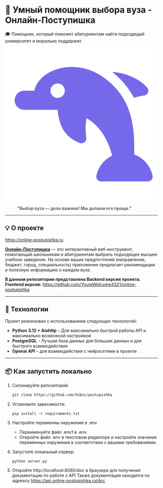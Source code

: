 # 🐬 Умный помощник выбора вуза - Онлайн-Поступишка

🎓 Помощник, который поможет абитуриентам найти подходящий университет и морально поддержит.

![Логотип](/data/dolphin.png)

> **"Выбор вуза — дело важное! Мы делаем его проще."**

---

## 💡 О проекте

https://online-postupishka.ru

**[Онлайн-Поступишка](https://online-postupishka.ru)** — это интерактивный веб-инструмент, помогающий школьникам и абитуриентам выбрать подходящее высшее учебное заведение. На основе ваших предпочтений (направление, бюджет, город, специальность) приложение предлагает рекомендации и полезную информацию о каждом вузе.

**В данном репозитории представлена Backend версия проекта.**
**Frontend версия:** https://github.com/YoureWelcome4321/online-postupishka

---

## 🔧 Технологии

Проект реализован с использованием следующих технологий:

- **Python 3.12 + Aiohttp** – Для максимально быстрой работы API и максимально возможной настройкой
- **PostgreSQL** - Лучшая база данных для больших данных и для быстрого взаимодействия
- **Openai API** – для взаимодействия с нейросетями в проекте

---

## 📦 Как запустить локально

1. Склонируйте репозиторий:
   ```bash
   git clone https://github.com/Vubni/postupishka
   ```

2. Установите зависимости:
   ```console
   pip install -r requirements.txt
   ```

3. Настройте переменны окружения в .env
    * Переименуйте файл .env1 в .env.
    * Откройте файл .env в текстовом редакторе и настройте значения переменных окружения в соответствии с вашими требованиями.

4. Запустите локальный сервер:
   ```console
   python server.py
   ```

4. Откройте http://localhost:8080/doc в браузере для получения документации по работе с API
   Также документация находится по адреасу https://api.online-postupishka.ru/doc